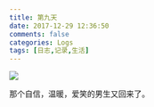 ```yaml
---
title: 第九天
date: 2017-12-29 12:36:50
comments: false
categories: Logs
tags: [日志,记录,生活]
---
```

![](http://wx3.sinaimg.cn/mw690/ad108d28ly1flvm05sa00j20zm0qogqp.jpg)  

那个自信，温暖，爱笑的男生又回来了。